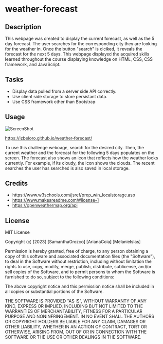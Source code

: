 # weather-forecast

## Description

This webpage was created to display the current forecast, as well as the 5 day forecast. The user searches for the corresponding city they are looking for the weather in. Once the button "search" is clciked, it reveals the forecast for the next 5 days. This webpage displayed the acquired skills learned throughout the course displaying knowledge on HTML, CSS, CSS framework, and JavaScript. 

## Tasks
- Display data pulled from a server side API correctly.
- Use client side storage to store persistant data.
- Use CSS framework other than Bootstrap



## Usage

![ScreenShot](./assets/weather.png)

https://izbeloro.github.io/weather-forecast/

To use this challenge weboage, search for the desired city. Then, the current weather and the forecast for the following 5 days populates on  the  screen. The forecast also shows an icon that reflects how the weather looks currently. For example, if its cloudy, the icon shows the clouds. The recent searches the user has searched is also saved in local storage.


## Credits

- https://www.w3schools.com/jsref/prop_win_localstorage.asp
- https://www.makeareadme.com/#license-1
- https://openweathermap.org/api

## License

MIT License

Copyright (c) [2023] [SamanthaOrozco] [ArianaCoia] [MelanieIslas]

Permission is hereby granted, free of charge, to any person obtaining a copy
of this software and associated documentation files (the "Software"), to deal
in the Software without restriction, including without limitation the rights
to use, copy, modify, merge, publish, distribute, sublicense, and/or sell
copies of the Software, and to permit persons to whom the Software is
furnished to do so, subject to the following conditions:

The above copyright notice and this permission notice shall be included in all
copies or substantial portions of the Software.

THE SOFTWARE IS PROVIDED "AS IS", WITHOUT WARRANTY OF ANY KIND, EXPRESS OR
IMPLIED, INCLUDING BUT NOT LIMITED TO THE WARRANTIES OF MERCHANTABILITY,
FITNESS FOR A PARTICULAR PURPOSE AND NONINFRINGEMENT. IN NO EVENT SHALL THE
AUTHORS OR COPYRIGHT HOLDERS BE LIABLE FOR ANY CLAIM, DAMAGES OR OTHER
LIABILITY, WHETHER IN AN ACTION OF CONTRACT, TORT OR OTHERWISE, ARISING FROM,
OUT OF OR IN CONNECTION WITH THE SOFTWARE OR THE USE OR OTHER DEALINGS IN THE
SOFTWARE.
